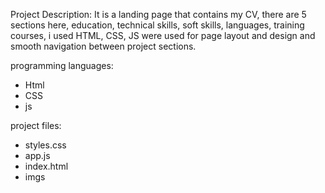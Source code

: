 Project Description:
It is a landing page that contains my CV, there are 5 sections here, education, technical skills, soft skills, languages, training courses, i used HTML, CSS, JS were used for page layout and design and smooth navigation between project sections.

programming languages:
 - Html
 - CSS 
 - js 

project files:
 - styles.css
 - app.js
 - index.html
 - imgs
 
